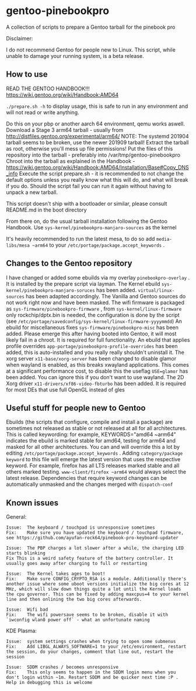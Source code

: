 # gentoo-pinebookpro

A collection of scripts to prepare a Gentoo tarball for the pinebook pro

Disclaimer:

I do not recommend Gentoo for people new to Linux. This script, while unable to damage your running system, is a beta release.

## How to use

READ THE GENTOO HANDBOOK!!! https://wiki.gentoo.org/wiki/Handbook:AMD64

`./prepare.sh -h` to display usage, this is safe to run in any environment and will not read or write anything.

Do this on your pbp or another aarch 64 environment, qemu works aswell.
Download a Stage 3 arm64 tarball - usually from http://distfiles.gentoo.org/experimental/arm64/
NOTE: The systemd 201904 tarball seems to be broken, use the newer 201909 tarball!
Extract the tarball as root, otherwise you'll mess up file permissions!
Put the files of this repository into the tarball - preferably into /var/tmp/gentoo-pinebookpro
Chroot into the tarball as explained in the Handbook - https://wiki.gentoo.org/wiki/Handbook:AMD64/Installation/Base#Copy_DNS_info
Execute the script prepare.sh - it is recommended to not change the default options unless you really know what this will do, and what will break if you do. 
Should the script fail you can run it again without having to unpack a new tarball.

This script doesn't ship with a bootloader or similar, please consult README.md in the boot directory

From there on, do the usual tarball installation following the Gentoo Handbook.
Use `sys-kernel/pinebookpro-manjaro-sources` as the kernel

It's heavily recommended to run the latest mesa, to do so add `media-libs/mesa ~arm64` to your `/etc/portage/package.accept_keywords` . 

## Changes to the Gentoo repository

I have changed or added some ebuilds via my overlay `pinebookpro-overlay` . It is installed by the prepare script via layman.
The Kernel ebuild `sys-kernel/pinebookpro-manjaro-soruces` has been added. `virtual/linux-sources` has been adapted accordingly. The Vanilla and Gentoo sources do not work right now and have been masked.
The wifi firmware is packaged as `sys-firmware/pinebookpro-firmware` , from `sys-kernel/linux-firmware` only rockchip/dptx.bin is needed, the configuration is done by the script (see `/etc/portage/savedconfig/sys-kernel/linux-firmware-yyyymmdd`)
An ebuild for miscellaneous fixes `sys-firmware/pinebookpro-misc` has been added. Please emerge this after having booted into Gentoo, it will most likely fail in a chroot. It is required for full functionality.
An ebuild that applies profile overrides `app-portage/pinebookpro-profile-overrides` has been added, this is auto-installed and you really really shouldn't uninstall it.
The xorg server `x11-base/xorg-server` has been changed to disable glamor when wayland is enabled, as this breaks xwayland applications. This comes at a significant performance cost, to disable this the useflag `USE=glamor` has been added. You can ignore this if you don't want to use wayland.
The 2D Xorg driver `x11-drivers/xf86-video-fbturbo` has been added. It is required for most DEs that use full OpenGL instead of gles

## Useful stuff for people new to Gentoo

Ebuilds (the scripts that configure, compile and install a package) are sometimes not released as stable or not released at all for all architectures. This is called keywording: for example, KEYWORDS="amd64 ~arm64" indicates the ebuild is marked stable for amd64, testing for arm64 and masked for all other architectures.
You can and will override this a lot by editing `/etc/portage/package.accept_keywords` . Adding `category/package keyword` to this file will emerge the latest version that uses the respective keyword. For example, firefox has all LTS releases marked stable and all others marked testing. `www-client/firefox ~arm64` would always select the latest release. Dependencies that require keyword changes can be automatically unmasked and the changes merged with `dispatch-conf`

## Known issues

General:

	Issue:	The keyboard / touchpad is unresponsive sometimes
	Fix:	Make sure you have updated the keyboard / touchpad firmware, see https://github.com/ayufan-rock64/pinebook-pro-keyboard-updater

	Issue:	The PBP charges a lot slower after a while, the charging LED starts blinking
	Fix	This is a weird safety feature of the battery controller. It usually goes away after charging to full or restarting

	Issue:	The Kernel takes ages to boot!
	Fix:	Make sure CONFIG_CRYPTO_RSA is a module. Additionally there's another issue where some uboot versions initialize the big cores at 12 MHz, which will slow down things quite a lot until the Kernel loads the cpu governor. This can be fixed by adding maxcpus=4 to your kernel line and then onlining the two big cores afterwards.

	Issue:	Wifi bad
	Fix:	The wifi powersave seems to be broken, disable it with `iwconfig wlan0 power off` - what an unfortunate naming

KDE Plasma:

	Issue:	system settings crashes when trying to open some submenus
	Fix:	Add LIBGL_ALWAYS_SOFTWARE=1 to your /etc/environment, restart the session, do your changes, comment that line out, restart the session

	Issue:	SDDM crashes / becomes unresponsive
	Fix:	This only seems to happen in the SDDM login menu when you don't login within ~1m. Restart SDDM and be quicker next time :P . Help in debugging this is welcome
